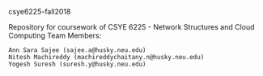 
csye6225-fall2018

Repository for coursework of CSYE 6225 - Network Structures and Cloud Computing
Team Members:

    Ann Sara Sajee (sajee.a@husky.neu.edu)
    Nitesh Machireddy (machireddychaitany.n@husky.neu.edu)
    Yogesh Suresh (suresh.y@husky.neu.edu)


